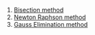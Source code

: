 1. [Bisection method](https://github.com/mouli-dutta/KU-MCA-2nd-Sem-Lab/blob/main/213.%20Scientific%20Computing%20Lab/Bisection.c)
2. [Newton Raphson method](https://github.com/mouli-dutta/KU-MCA-2nd-Sem-Lab/blob/main/213.%20Scientific%20Computing%20Lab/NewtonRaphson.c)
3. [Gauss Elimination method](https://github.com/mouli-dutta/KU-MCA-2nd-Sem-Lab/blob/main/213.%20Scientific%20Computing%20Lab/GaussEliminationMethod.c)
